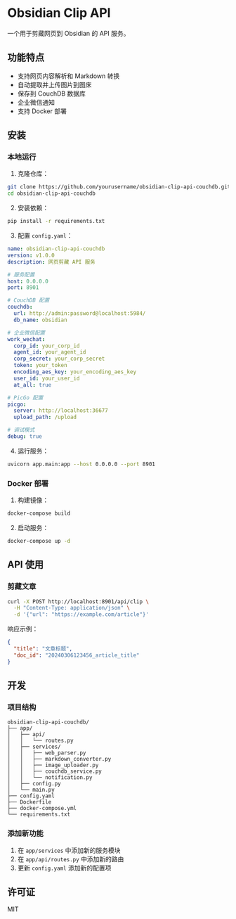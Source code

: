 # Obsidian Clip API

一个用于剪藏网页到 Obsidian 的 API 服务。

## 功能特点

- 支持网页内容解析和 Markdown 转换
- 自动提取并上传图片到图床
- 保存到 CouchDB 数据库
- 企业微信通知
- 支持 Docker 部署

## 安装

### 本地运行

1. 克隆仓库：
```bash
git clone https://github.com/yourusername/obsidian-clip-api-couchdb.git
cd obsidian-clip-api-couchdb
```

2. 安装依赖：
```bash
pip install -r requirements.txt
```

3. 配置 `config.yaml`：
```yaml
name: obsidian-clip-api-couchdb
version: v1.0.0
description: 网页剪藏 API 服务

# 服务配置
host: 0.0.0.0
port: 8901

# CouchDB 配置
couchdb:
  url: http://admin:password@localhost:5984/
  db_name: obsidian

# 企业微信配置
work_wechat:
  corp_id: your_corp_id
  agent_id: your_agent_id
  corp_secret: your_corp_secret
  token: your_token
  encoding_aes_key: your_encoding_aes_key
  user_id: your_user_id
  at_all: true

# PicGo 配置
picgo:
  server: http://localhost:36677
  upload_path: /upload

# 调试模式
debug: true
```

4. 运行服务：
```bash
uvicorn app.main:app --host 0.0.0.0 --port 8901
```

### Docker 部署

1. 构建镜像：
```bash
docker-compose build
```

2. 启动服务：
```bash
docker-compose up -d
```

## API 使用

### 剪藏文章

```bash
curl -X POST http://localhost:8901/api/clip \
  -H "Content-Type: application/json" \
  -d '{"url": "https://example.com/article"}'
```

响应示例：
```json
{
  "title": "文章标题",
  "doc_id": "20240306123456_article_title"
}
```

## 开发

### 项目结构

```
obsidian-clip-api-couchdb/
├── app/
│   ├── api/
│   │   └── routes.py
│   ├── services/
│   │   ├── web_parser.py
│   │   ├── markdown_converter.py
│   │   ├── image_uploader.py
│   │   ├── couchdb_service.py
│   │   └── notification.py
│   ├── config.py
│   └── main.py
├── config.yaml
├── Dockerfile
├── docker-compose.yml
└── requirements.txt
```

### 添加新功能

1. 在 `app/services` 中添加新的服务模块
2. 在 `app/api/routes.py` 中添加新的路由
3. 更新 `config.yaml` 添加新的配置项

## 许可证

MIT 